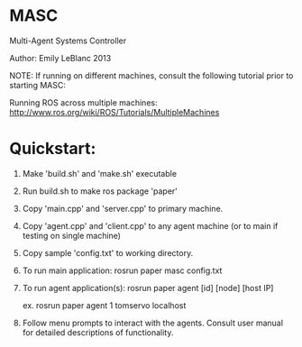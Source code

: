 MASC
====

Multi-Agent Systems Controller

Author: Emily LeBlanc 2013


NOTE: If running on different machines, consult the following tutorial prior to starting MASC:

Running ROS across multiple machines:
http://www.ros.org/wiki/ROS/Tutorials/MultipleMachines

Quickstart:
===========

1.  Make 'build.sh' and 'make.sh' executable
2.  Run build.sh to make ros package 'paper'
3.  Copy 'main.cpp' and 'server.cpp' to primary machine.
4.  Copy 'agent.cpp' and 'client.cpp' to any agent machine (or to main if testing on single machine)
5.  Copy sample 'config.txt' to working directory.
6.  To run main application:
      rosrun paper masc config.txt
7.  To run agent application(s):
      rosrun paper agent [id] [node] [host IP]

      ex. rosrun paper agent 1 tomservo localhost
      
8.  Follow menu prompts to interact with the agents.  Consult user manual for detailed descriptions of functionality.

